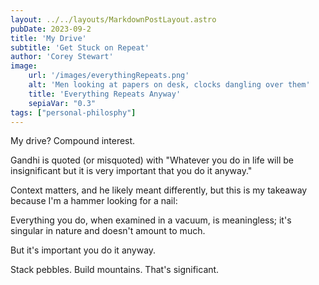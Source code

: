```yaml
---
layout: ../../layouts/MarkdownPostLayout.astro
pubDate: 2023-09-2
title: 'My Drive'
subtitle: 'Get Stuck on Repeat'
author: 'Corey Stewart'
image:
    url: '/images/everythingRepeats.png' 
    alt: 'Men looking at papers on desk, clocks dangling over them'
    title: 'Everything Repeats Anyway'
    sepiaVar: "0.3"
tags: ["personal-philosphy"]
---
```


My drive? Compound interest.

Gandhi is quoted (or misquoted) with "Whatever you do in life will be insignificant but it is very important that you do it anyway."

Context matters, and he likely meant differently, but this is my takeaway because I'm a hammer looking for a nail:

Everything you do, when examined in a vacuum, is meaningless; it's singular in nature and doesn't amount to much. 

But it's important you do it anyway. 

Stack pebbles. Build mountains. That's significant.